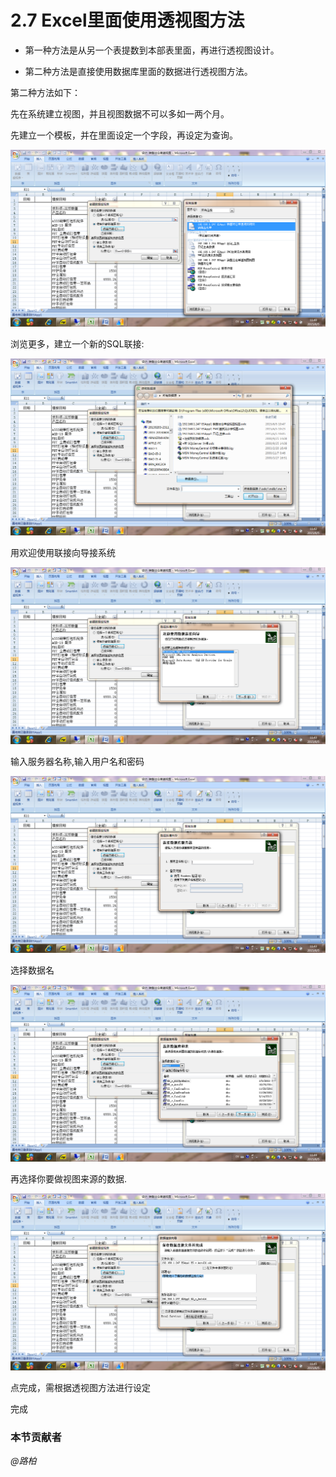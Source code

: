 # 2.7 Excel里面使用透视图方法
* 第一种方法是从另一个表提数到本部表里面，再进行透视图设计。

* 第二种方法是直接使用数据库里面的数据进行透视图方法。

第二种方法如下：

先在系统建立视图，并且视图数据不可以多如一两个月。

先建立一个模板，并在里面设定一个字段，再设定为查询。

![](../images/2.7.1.png) 

浏览更多，建立一个新的SQL联接:

![](../images/2.7.2.png)
 
用欢迎使用联接向导接系统
 
![](../images/2.7.3.png)

输入服务器名称,输入用户名和密码

![](../images/2.7.4.png)

选择数据名

![](../images/2.7.5.png)
 
再选择你要做视图来源的数据.

![](../images/2.7.6.png)

点完成，需根据透视图方法进行设定

完成

### 本节贡献者
*@路柏*  
